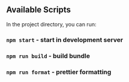 ## Available Scripts

In the project directory, you can run:

### `npm start` - start in development server
### `npm run build` - build bundle
### `npm run format` - prettier formatting
